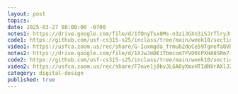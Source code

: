 ```yaml
---
layout: post
topics: 
date: 2025-03-27 08:00:00 -0700
notes1: https://drive.google.com/file/d/1fOnyTsx8Ms-n3ziJGXn3iSJrTlryJm8h/view?usp=sharing
code1: https://github.com/usf-cs315-s25/inclass/tree/main/week10/section01
video1: https://usfca.zoom.us/rec/share/G-Iuxmgda_frmub2doCe59Tgnefa8VE91E3aatjGPf9BOE4QfCj07szWnF90JcXQ.wfnwtlGpS4jNWL8z
notes2: https://drive.google.com/file/d/1XJwJmDE1Tbmcom7FVO6tPXHA8SRm7-MX/view?usp=sharing
code2: https://github.com/usf-cs315-s25/inclass/tree/main/week10/section02
video2: https://usfca.zoom.us/rec/share/F7ove1j0bvJLGAOyXmxHTIdNVrAXlJZHYa6PlqNLrZGf7PgVYlNh-ThBUFwZlzhW.BucNjZ090fanksBW
category: digital-design
published: true
---
```

